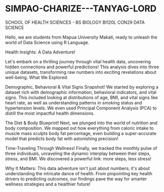 # SIMPAO-CHARIZE---TANYAG-LORD
SCHOOL OF HEALTH SCIENCES - BS BIOLOGY 
BI120L CON29
DATA SCIENCE

Hello, we are students from Mapua University Makati, ready to unleash the world of Data Science using R Language. 

Health Insights: A Data Adventure!

Let's embark on a thrilling journey through vital health data, uncovering hidden connections and powerful predictions! This analysis dives into three unique datasets, transforming raw numbers into exciting revelations about well-being.
What We Explored:

Demographic, Behavioral & Vital Signs Snapshot! We started by exploring a dataset rich with demographic information,   behavioral indicators, and vital signs. This included looking at distributions of age, BMI, and vital signs like heart rate, as well as understanding patterns in smoking status and hypertension levels. We even used Principal Component Analysis (PCA) to distill the most impactful health dimensions.

The Diet & Body Blueprint! Next, we plunged into the world of nutrition and body composition. We mapped out how everything from caloric intake to muscle mass sculpts body fat percentage, even building a super-accurate model that predicts body fat with astonishing precision!

Time-Traveling Through Wellness! Finally, we tracked the monthly pulse of three individuals, unraveling the dynamic interplay between their steps, stress, and BMI. We discovered a powerful link: more steps, less stress!

Why It Matters:
This data adventure isn't just about numbers; it's about understanding the intricate dance of health. From pinpointing key health drivers to predicting outcomes, our findings pave the way for smarter wellness strategies and a healthier future!
